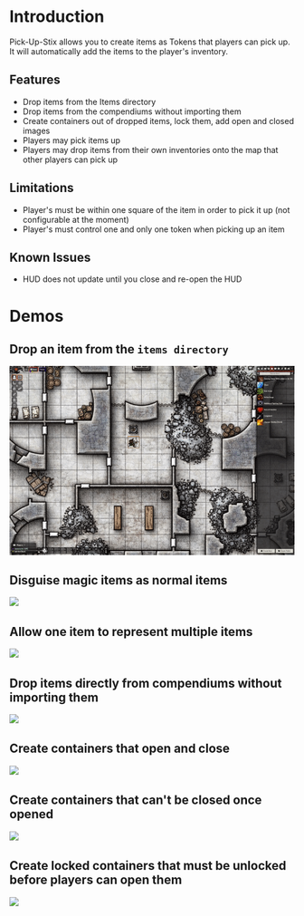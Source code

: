 # Introduction

Pick-Up-Stix allows you to create items as Tokens that players can pick up. It will automatically add the items to the player's inventory.

## Features
- Drop items from the Items directory
- Drop items from the compendiums without importing them
- Create containers out of dropped items, lock them, add open and closed images
- Players may pick items up
- Players may drop items from their own inventories onto the map that other players can pick up

## Limitations
- Player's must be within one square of the item in order to pick it up (not configurable at the moment)
- Player's must control one and only one token when picking up an item

## Known Issues

- HUD does not update until you close and re-open the HUD

# Demos

## Drop an item from the `items directory`

![](demo/01-drop-item-pick-up.gif)

## Disguise magic items as normal items

![](demo/02-disguise-magic-item.gif)

## Allow one item to represent multiple items

![](demo/03-item-representing-multiple-items.gif)

## Drop items directly from compendiums without importing them

![](demo/04-drop-item-from-compendium.gif)

## Create containers that open and close

![](demo/05-create-containers.gif)

## Create containers that can't be closed once opened

![](demo/06-containers-cant-be-closed.gif)

## Create locked containers that must be unlocked before players can open them

![](demo/07-lock-containers.gif)